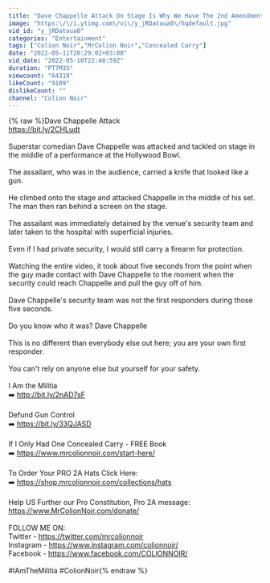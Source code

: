 ```yaml
---
title: "Dave Chappelle Attack On Stage Is Why We Have The 2nd Amendment"
image: "https:\/\/i.ytimg.com\/vi\/y_jRDataua0\/hqdefault.jpg"
vid_id: "y_jRDataua0"
categories: "Entertainment"
tags: ["Colion Noir","MrColion Noir","Concealed Carry"]
date: "2022-05-11T20:29:02+03:00"
vid_date: "2022-05-10T22:48:59Z"
duration: "PT7M3S"
viewcount: "64319"
likeCount: "9109"
dislikeCount: ""
channel: "Colion Noir"
---
```

{% raw %}Dave Chappelle Attack<br /><a rel="nofollow" target="blank" href="https://bit.ly/2CHLudt">https://bit.ly/2CHLudt</a><br /><br />Superstar comedian Dave Chappelle was attacked and tackled on stage in the middle of a performance at the Hollywood Bowl.<br /><br />The assailant, who was in the audience, carried a knife that looked like a gun.<br /><br />He climbed onto the stage and attacked Chappelle in the middle of his set. The man then ran behind a screen on the stage.<br /><br />The assailant was immediately detained by the venue's security team and later taken to the hospital with superficial injuries. <br /><br />Even if I had private security, I would still carry a firearm for protection.<br /><br />Watching the entire video, it took about five seconds from the point when the guy made contact with Dave Chappelle to the moment when the security could reach Chappelle and pull the guy off of him.<br /><br />Dave Chappelle's security team was not the first responders during those five seconds.<br /><br />Do you know who it was? Dave Chappelle <br /><br />This is no different than everybody else out here; you are your own first responder. <br /><br />You can't rely on anyone else but yourself for your safety. <br /><br />I Am the Militia<br />➡️ <a rel="nofollow" target="blank" href="http://bit.ly/2nAD7sF">http://bit.ly/2nAD7sF</a><br /><br />Defund Gun Control<br />➡️ <a rel="nofollow" target="blank" href="https://bit.ly/33QJASD">https://bit.ly/33QJASD</a><br /><br />If I Only Had One Concealed Carry - FREE Book<br />➡️ <a rel="nofollow" target="blank" href="https://www.mrcolionnoir.com/start-here/">https://www.mrcolionnoir.com/start-here/</a><br /><br />To Order Your PRO 2A Hats Click Here: <br />➡️ <a rel="nofollow" target="blank" href="https://shop.mrcolionnoir.com/collections/hats">https://shop.mrcolionnoir.com/collections/hats</a><br /><br />Help US Further our Pro Constitution, Pro 2A message:<br /><a rel="nofollow" target="blank" href="https://www.MrColionNoir.com/donate/">https://www.MrColionNoir.com/donate/</a><br /><br />FOLLOW ME ON:<br />Twitter - <a rel="nofollow" target="blank" href="https://twitter.com/mrcolionnoir">https://twitter.com/mrcolionnoir</a><br />Instagram - <a rel="nofollow" target="blank" href="https://www.instagram.com/colionnoir/">https://www.instagram.com/colionnoir/</a><br />Facebook - <a rel="nofollow" target="blank" href="https://www.facebook.com/COLIONNOIR/">https://www.facebook.com/COLIONNOIR/</a><br /><br />#IAmTheMilitia #ColionNoir{% endraw %}
